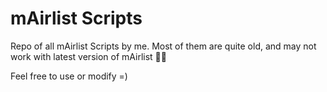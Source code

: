 # mAirlist Scripts

Repo of all mAirlist Scripts by me. Most of them are quite old, and may not work with latest version of mAirlist 😵‍💫

Feel free to use or modify =)
